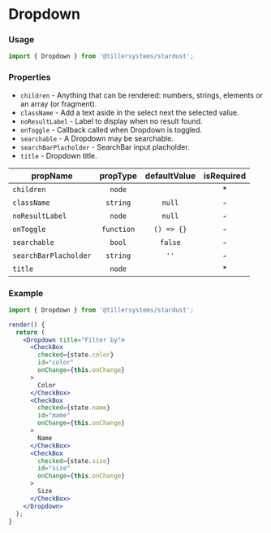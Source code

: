 # Dropdown

### Usage

```jsx
import { Dropdown } from '@tillersystems/stardust';
```

<!-- STORY -->

### Properties

- `children` - Anything that can be rendered: numbers, strings, elements or an array (or fragment).
- `className` - Add a text aside in the select next the selected value.
- `noResultLabel` - Label to display when no result found.
- `onToggle` - Callback called when Dropdown is toggled.
- `searchable` - A Dropdown may be searchable.
- `searchBarPlacholder` - SearchBar input placholder.
- `title` - Dropdown title.

| propName              |  propType  | defaultValue | isRequired |
| --------------------- | :--------: | :----------: | :--------: |
| `children`            |   `node`   |              |     \*     |
| `className`           |  `string`  |    `null`    |     -      |
| `noResultLabel`       |   `node`   |    `null`    |     -      |
| `onToggle`            | `function` |  `() => {}`  |     -      |
| `searchable`          |   `bool`   |   `false`    |     -      |
| `searchBarPlacholder` |  `string`  |     `''`     |     -      |
| `title`               |   `node`   |              |     \*     |

### Example

```jsx
import { Dropdown } from '@tillersystems/stardust';

render() {
  return (
    <Dropdown title="Filter by">
      <CheckBox
        checked={state.color}
        id="color"
        onChange={this.onChange}
      >
        Color
      </CheckBox>
      <CheckBox
        checked={state.name}
        id="mame"
        onChange={this.onChange}
      >
        Name
      </CheckBox>
      <CheckBox
        checked={state.size}
        id="size"
        onChange={this.onChange}
      >
        Size
      </CheckBox>
    </Dropdown>
  );
}
```
